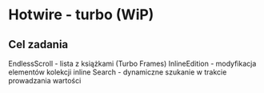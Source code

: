 # Hotwire - turbo (WiP)

## Cel zadania

EndlessScroll - lista z książkami (Turbo Frames)
InlineEdition - modyfikacja elementów kolekcji inline
Search - dynamiczne szukanie w trakcie prowadzania wartości
